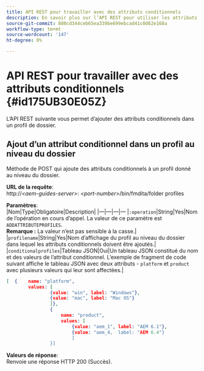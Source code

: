 ```yaml
---
title: API REST pour travailler avec des attributs conditionnels
description: En savoir plus sur l’API REST pour utiliser les attributs conditionnels
source-git-commit: 880cd344ceb65ea339be699ebcad41c0d62e168a
workflow-type: tm+mt
source-wordcount: '147'
ht-degree: 0%

---
```


# API REST pour travailler avec des attributs conditionnels {#id175UB30E05Z}

L’API REST suivante vous permet d’ajouter des attributs conditionnels dans un profil de dossier.

## Ajout d’un attribut conditionnel dans un profil au niveau du dossier

Méthode de POST qui ajoute des attributs conditionnels à un profil donné au niveau du dossier.

**URL de la requête**:\
http://*&lt;aem-guides-server>*: *&lt;port-number>*/bin/fmdita/folder profiles

**Paramètres**:\
|Nom|Type|Obligatoire|Description| |—|—|—|— |`:operation`|String|Yes|Nom de l’opération en cours d’appel. La valeur de ce paramètre est ``ADDATTRIBUTEPROFILES``. <br> **Remarque :** La valeur n’est pas sensible à la casse.| |`profilename`|String|Yes|Nom d’affichage du profil au niveau du dossier dans lequel les attributs conditionnels doivent être ajoutés.| |`conditionalprofiles`|Tableau JSON|Oui|Un tableau JSON constitué du nom et des valeurs de l’attribut conditionnel. L’exemple de fragment de code suivant affiche le tableau JSON avec deux attributs - `platform` et `product` avec plusieurs valeurs qui leur sont affectées.|

```JSON
[  {    name: "platform",    
        values: [       
                {value: "win", label: "Windows"},       
                {value: "mac", label: "Mac OS"}    
                ]},
                {    
                    name: "product",    
                    values: [      
                        {value: "aem_1", label: "AEM 6.1"},     
                        {value: "aem_4,  label: "AEM 6.4"}  
                        ]  
                }]
```

**Valeurs de réponse**:\
Renvoie une réponse HTTP 200 \(Succès\).
